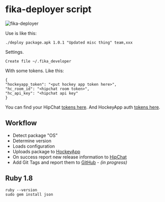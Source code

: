 # fika-deployer script

![fika-deployer](https://dl.dropboxusercontent.com/u/697441/fika-deployer.png)

Use is like this:

    ./deploy package.apk 1.0.1 "Updated misc thing" team,xxx

Settings.

    Create file ~/.fika_developer

With some tokens. Like this:

    {
    "hockeyapp_token": "<put hockey app token here>",
    "hc_room_id": "<hipchat room token>",
    "hc_api_key": "<hipchat api key"
    }

You can find your HipChat [tokens here](https://www.hipchat.com/account/api). And HockeyApp auth [tokens here](https://rink.hockeyapp.net/manage/auth_tokens).


## Workflow

- Detect package "OS"
- Determine version
- Loads configuration
- Uploads package to [HockeyApp](http://hockeyapp.net)
- On success report new release information to [HipChat](https://www.hipchat.com/)
- Add Git Tags and report them to [GitHub](https://github.com) - *(in progress)*

## Ruby 1.8

    ruby --version
    sudo gem install json
